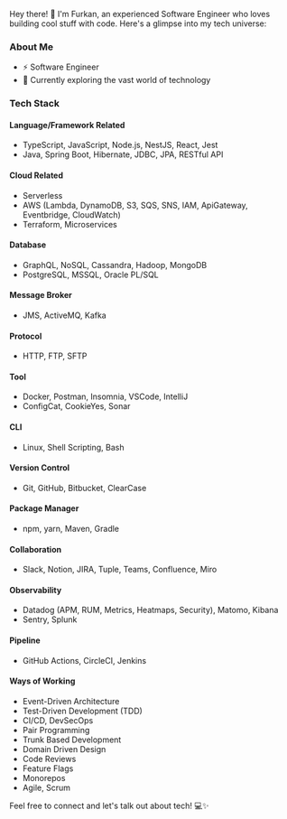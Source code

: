 Hey there! 👋 I'm Furkan, an experienced Software Engineer who loves building cool stuff with code. Here's a glimpse into my tech universe:

### About Me
- ⚡ Software Engineer
- 🌱 Currently exploring the vast world of technology

### Tech Stack
#### Language/Framework Related
- TypeScript, JavaScript, Node.js, NestJS, React, Jest
- Java, Spring Boot, Hibernate, JDBC, JPA, RESTful API

#### Cloud Related
- Serverless
- AWS (Lambda, DynamoDB, S3, SQS, SNS, IAM, ApiGateway, Eventbridge, CloudWatch)
- Terraform, Microservices

#### Database
- GraphQL, NoSQL, Cassandra, Hadoop, MongoDB
- PostgreSQL, MSSQL, Oracle PL/SQL

#### Message Broker
- JMS, ActiveMQ, Kafka

#### Protocol
- HTTP, FTP, SFTP

#### Tool
- Docker, Postman, Insomnia, VSCode, IntelliJ
- ConfigCat, CookieYes, Sonar

#### CLI
- Linux, Shell Scripting, Bash

#### Version Control
- Git, GitHub, Bitbucket, ClearCase

#### Package Manager
- npm, yarn, Maven, Gradle

#### Collaboration
- Slack, Notion, JIRA, Tuple, Teams, Confluence, Miro

#### Observability
- Datadog (APM, RUM, Metrics, Heatmaps, Security), Matomo, Kibana
- Sentry, Splunk

#### Pipeline
- GitHub Actions, CircleCI, Jenkins

#### Ways of Working
- Event-Driven Architecture
- Test-Driven Development (TDD)
- CI/CD, DevSecOps
- Pair Programming
- Trunk Based Development
- Domain Driven Design
- Code Reviews
- Feature Flags
- Monorepos
- Agile, Scrum

Feel free to connect and let's talk out about tech! 💻✨
